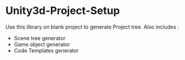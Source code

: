 # Unity3d-Project-Setup
Use this library on blank project to generate Project tree.
Also includes :
- Scene tree generator
- Game object generator
- Code Templates generator

